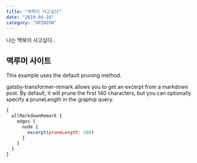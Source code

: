 ```yaml
---
title: "맥북이 사고싶다"
date: "2019-04-18"
category: "OPINION"
---
```


나는 맥북이 사고싶다..

## 맥루머 사이트

This example uses the default pruning method.

gatsby-transformer-remark allows you to get an excerpt from a markdown post. By default, it will prune the first 140 characters, but you can optionally specify a pruneLength in the graphql query.
<!-- end -->

```javascript
{
  allMarkdownRemark {
    edges {
      node {
        excerpt(pruneLength: 280)
      }
    }
  }
}
```